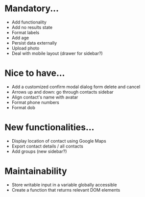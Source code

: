 # Mandatory...
- Add functionality
- Add no results state
- Format labels
- Add age
- Persist data externally
- Upload photo
- Deal with mobile layout (drawer for sidebar?)

# Nice to have...
- Add a customized confirm modal dialog form delete and cancel
- Arrows up and down: go through contacts sidebar
- Align contact's name with avatar
- Format phone numbers
- Format dob

# New functionalities...
- Display location of contact using Google Maps
- Export contact details / all contacts
- Add groups (new sidebar?)

# Maintainability
- Store writable input in a variable globally accessible
- Create a function that returns relevant DOM elements